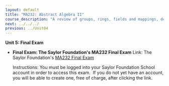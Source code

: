 ```yaml
---
layout: default
title: "MA232: Abstract Algebra II"
course_description: "A review of groups, rings, fields and mappings, developing into an examination of ring factorization, lattices, vector spaces as well as more advanced topics and theorems."
next: ../../../
previous: ../Unit04
---
```

**Unit 5: Final Exam** <span id="5"></span> 
-   **Final Exam: The Saylor Foundation's MA232 Final Exam**
    Link: The Saylor Foundation's [MA232 Final
    Exam](http://school.saylor.org/mod/quiz/view.php?id=335)  
      
     Instructions: You must be logged into your Saylor Foundation School
    account in order to access this <span class="il">exam</span>.  If
    you do not yet have an account, you will be able to create one, free
    of charge, after clicking the link.


